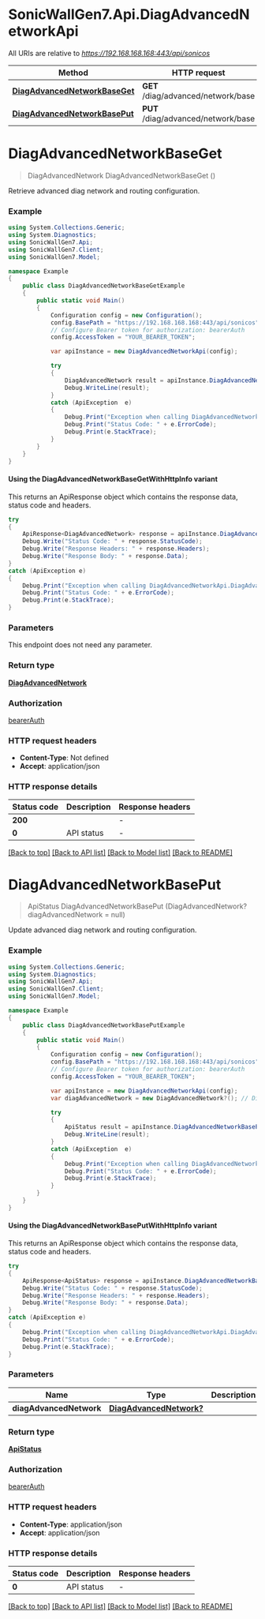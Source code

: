 # SonicWallGen7.Api.DiagAdvancedNetworkApi

All URIs are relative to *https://192.168.168.168:443/api/sonicos*

| Method | HTTP request | Description |
|--------|--------------|-------------|
| [**DiagAdvancedNetworkBaseGet**](DiagAdvancedNetworkApi.md#diagadvancednetworkbaseget) | **GET** /diag/advanced/network/base |  |
| [**DiagAdvancedNetworkBasePut**](DiagAdvancedNetworkApi.md#diagadvancednetworkbaseput) | **PUT** /diag/advanced/network/base |  |

<a id="diagadvancednetworkbaseget"></a>
# **DiagAdvancedNetworkBaseGet**
> DiagAdvancedNetwork DiagAdvancedNetworkBaseGet ()



Retrieve advanced diag network and routing configuration.

### Example
```csharp
using System.Collections.Generic;
using System.Diagnostics;
using SonicWallGen7.Api;
using SonicWallGen7.Client;
using SonicWallGen7.Model;

namespace Example
{
    public class DiagAdvancedNetworkBaseGetExample
    {
        public static void Main()
        {
            Configuration config = new Configuration();
            config.BasePath = "https://192.168.168.168:443/api/sonicos";
            // Configure Bearer token for authorization: bearerAuth
            config.AccessToken = "YOUR_BEARER_TOKEN";

            var apiInstance = new DiagAdvancedNetworkApi(config);

            try
            {
                DiagAdvancedNetwork result = apiInstance.DiagAdvancedNetworkBaseGet();
                Debug.WriteLine(result);
            }
            catch (ApiException  e)
            {
                Debug.Print("Exception when calling DiagAdvancedNetworkApi.DiagAdvancedNetworkBaseGet: " + e.Message);
                Debug.Print("Status Code: " + e.ErrorCode);
                Debug.Print(e.StackTrace);
            }
        }
    }
}
```

#### Using the DiagAdvancedNetworkBaseGetWithHttpInfo variant
This returns an ApiResponse object which contains the response data, status code and headers.

```csharp
try
{
    ApiResponse<DiagAdvancedNetwork> response = apiInstance.DiagAdvancedNetworkBaseGetWithHttpInfo();
    Debug.Write("Status Code: " + response.StatusCode);
    Debug.Write("Response Headers: " + response.Headers);
    Debug.Write("Response Body: " + response.Data);
}
catch (ApiException e)
{
    Debug.Print("Exception when calling DiagAdvancedNetworkApi.DiagAdvancedNetworkBaseGetWithHttpInfo: " + e.Message);
    Debug.Print("Status Code: " + e.ErrorCode);
    Debug.Print(e.StackTrace);
}
```

### Parameters
This endpoint does not need any parameter.
### Return type

[**DiagAdvancedNetwork**](DiagAdvancedNetwork.md)

### Authorization

[bearerAuth](../README.md#bearerAuth)

### HTTP request headers

 - **Content-Type**: Not defined
 - **Accept**: application/json


### HTTP response details
| Status code | Description | Response headers |
|-------------|-------------|------------------|
| **200** |  |  -  |
| **0** | API status |  -  |

[[Back to top]](#) [[Back to API list]](../README.md#documentation-for-api-endpoints) [[Back to Model list]](../README.md#documentation-for-models) [[Back to README]](../README.md)

<a id="diagadvancednetworkbaseput"></a>
# **DiagAdvancedNetworkBasePut**
> ApiStatus DiagAdvancedNetworkBasePut (DiagAdvancedNetwork? diagAdvancedNetwork = null)



Update advanced diag network and routing configuration.

### Example
```csharp
using System.Collections.Generic;
using System.Diagnostics;
using SonicWallGen7.Api;
using SonicWallGen7.Client;
using SonicWallGen7.Model;

namespace Example
{
    public class DiagAdvancedNetworkBasePutExample
    {
        public static void Main()
        {
            Configuration config = new Configuration();
            config.BasePath = "https://192.168.168.168:443/api/sonicos";
            // Configure Bearer token for authorization: bearerAuth
            config.AccessToken = "YOUR_BEARER_TOKEN";

            var apiInstance = new DiagAdvancedNetworkApi(config);
            var diagAdvancedNetwork = new DiagAdvancedNetwork?(); // DiagAdvancedNetwork? |  (optional) 

            try
            {
                ApiStatus result = apiInstance.DiagAdvancedNetworkBasePut(diagAdvancedNetwork);
                Debug.WriteLine(result);
            }
            catch (ApiException  e)
            {
                Debug.Print("Exception when calling DiagAdvancedNetworkApi.DiagAdvancedNetworkBasePut: " + e.Message);
                Debug.Print("Status Code: " + e.ErrorCode);
                Debug.Print(e.StackTrace);
            }
        }
    }
}
```

#### Using the DiagAdvancedNetworkBasePutWithHttpInfo variant
This returns an ApiResponse object which contains the response data, status code and headers.

```csharp
try
{
    ApiResponse<ApiStatus> response = apiInstance.DiagAdvancedNetworkBasePutWithHttpInfo(diagAdvancedNetwork);
    Debug.Write("Status Code: " + response.StatusCode);
    Debug.Write("Response Headers: " + response.Headers);
    Debug.Write("Response Body: " + response.Data);
}
catch (ApiException e)
{
    Debug.Print("Exception when calling DiagAdvancedNetworkApi.DiagAdvancedNetworkBasePutWithHttpInfo: " + e.Message);
    Debug.Print("Status Code: " + e.ErrorCode);
    Debug.Print(e.StackTrace);
}
```

### Parameters

| Name | Type | Description | Notes |
|------|------|-------------|-------|
| **diagAdvancedNetwork** | [**DiagAdvancedNetwork?**](DiagAdvancedNetwork?.md) |  | [optional]  |

### Return type

[**ApiStatus**](ApiStatus.md)

### Authorization

[bearerAuth](../README.md#bearerAuth)

### HTTP request headers

 - **Content-Type**: application/json
 - **Accept**: application/json


### HTTP response details
| Status code | Description | Response headers |
|-------------|-------------|------------------|
| **0** | API status |  -  |

[[Back to top]](#) [[Back to API list]](../README.md#documentation-for-api-endpoints) [[Back to Model list]](../README.md#documentation-for-models) [[Back to README]](../README.md)

